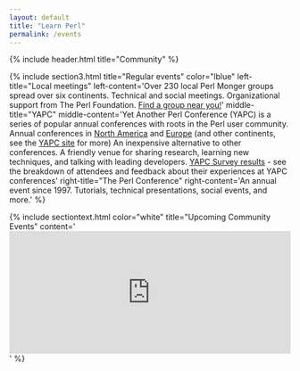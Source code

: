 ```yaml
---
layout: default
title: "Learn Perl"
permalink: /events
---
```


{% include header.html 
   title="Community" 
%}

{% include section3.html
   title="Regular events"
   color="lblue"
   left-title="Local meetings"
   left-content='Over 230 local Perl Monger groups spread over six continents. Technical and social meetings.
Organizational support from The Perl Foundation. [Find a group near you!](http://www.pm.org/)'
   middle-title="YAPC"
   middle-content='Yet Another Perl Conference (YAPC) is a series of popular annual conferences with roots in the Perl user community.
Annual conferences in [North America](https://perlconference.us/) and [Europe](https://yapc.org/Europe/) (and other continents, see the [YAPC site](http://www.yapc.org/) for more)
An inexpensive alternative to other conferences.
A friendly venue for sharing research, learning new techniques, and talking with leading developers.
[YAPC Survey results](http://yapc-surveys.org/) - see the breakdown of attendees and feedback about their experiences at YAPC conferences'
   right-title="The Perl Conference"
   right-content='An annual event since 1997. Tutorials, technical presentations, social events, and more.'
%}


{% include sectiontext.html 
   color="white"
   title="Upcoming Community Events"
   content='<iframe src="https://www.google.com/calendar/embed?src=ngctmrd1cac35061mrjt3hpgng%40group.calendar.google.com&amp;chrome=NONE&amp;mode=AGENDA&amp;height=220&amp;" style=" border-withh:0" width="100%" frameborder="0" height="220"></iframe>'
%}

